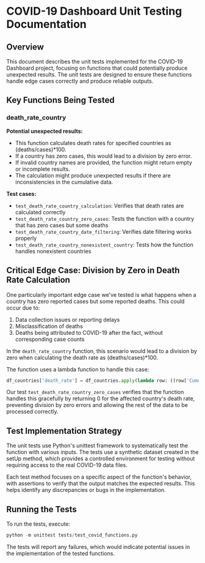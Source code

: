 # COVID-19 Dashboard Unit Testing Documentation

## Overview

This document describes the unit tests implemented for the COVID-19 Dashboard project, focusing on functions that could potentially produce unexpected results. The unit tests are designed to ensure these functions handle edge cases correctly and produce reliable outputs.

## Key Functions Being Tested

### death_rate_country

**Potential unexpected results:**
- This function calculates death rates for specified countries as (deaths/cases)*100.
- If a country has zero cases, this would lead to a division by zero error.
- If invalid country names are provided, the function might return empty or incomplete results.
- The calculation might produce unexpected results if there are inconsistencies in the cumulative data.

**Test cases:**
- `test_death_rate_country_calculation`: Verifies that death rates are calculated correctly
- `test_death_rate_country_zero_cases`: Tests the function with a country that has zero cases but some deaths
- `test_death_rate_country_date_filtering`: Verifies date filtering works properly
- `test_death_rate_country_nonexistent_country`: Tests how the function handles nonexistent countries

## Critical Edge Case: Division by Zero in Death Rate Calculation

One particularly important edge case we've tested is what happens when a country has zero reported cases but some reported deaths. This could occur due to:

1. Data collection issues or reporting delays
2. Misclassification of deaths
3. Deaths being attributed to COVID-19 after the fact, without corresponding case counts

In the `death_rate_country` function, this scenario would lead to a division by zero when calculating the death rate as (deaths/cases)*100. 

The function uses a lambda function to handle this case:
```python
df_countries['death_rate'] = df_countries.apply(lambda row: ((row['Cumulative_deaths']/row['Cumulative_cases'])*100) if row['Cumulative_cases'] > 0 else 0, axis= 1)
```

Our test `test_death_rate_country_zero_cases` verifies that the function handles this gracefully by returning 0 for the affected country's death rate, preventing division by zero errors and allowing the rest of the data to be processed correctly.

## Test Implementation Strategy

The unit tests use Python's unittest framework to systematically test the function with various inputs. The tests use a synthetic dataset created in the setUp method, which provides a controlled environment for testing without requiring access to the real COVID-19 data files.

Each test method focuses on a specific aspect of the function's behavior, with assertions to verify that the output matches the expected results. This helps identify any discrepancies or bugs in the implementation.

## Running the Tests

To run the tests, execute:

```python
python -m unittest tests/test_covid_functions.py
```

The tests will report any failures, which would indicate potential issues in the implementation of the tested functions. 